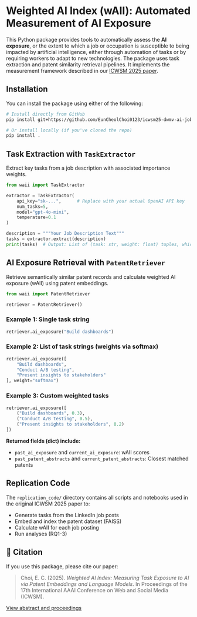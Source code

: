# Weighted AI Index (wAII): Automated Measurement of AI Exposure

This Python package provides tools to automatically assess the **AI exposure**, or the extent to which a job or occupation is susceptible to being impacted by artificial intelligence, either through automation of tasks or by requiring workers to adapt to new technologies. The package uses task extraction and patent similarity retrieval pipelines. It implements the measurement framework described in our [ICWSM 2025 paper](https://workshop-proceedings.icwsm.org/abstract.php?id=2025_05).

## Installation

You can install the package using either of the following:

```bash
# Install directly from GitHub
pip install git+https://github.com/EunCheolChoi0123/icwsm25-dwmv-ai-jobs.git

# Or install locally (if you've cloned the repo)
pip install .
```

## Task Extraction with `TaskExtractor`

Extract key tasks from a job description with associated importance weights.

```python
from waii import TaskExtractor

extractor = TaskExtractor(
    api_key="sk-...",      # Replace with your actual OpenAI API key
    num_tasks=5,           
    model="gpt-4o-mini",   
    temperature=0.1        
)

description = """Your Job Description Text"""
tasks = extractor.extract(description)
print(tasks)  # Output: List of (task: str, weight: float) tuples, which can be directly put into PatentRetriever Example 3.
```

## AI Exposure Retrieval with `PatentRetriever`

Retrieve semantically similar patent records and calculate weighted AI exposure (wAII) using patent embeddings.

```python
from waii import PatentRetriever

retriever = PatentRetriever()
```

### Example 1: Single task string

```python
retriever.ai_exposure("Build dashboards")
```

### Example 2: List of task strings (weights via softmax)

```python
retriever.ai_exposure([
    "Build dashboards", 
    "Conduct A/B testing", 
    "Present insights to stakeholders"
], weight="softmax")
```

### Example 3: Custom weighted tasks

```python
retriever.ai_exposure([
    ("Build dashboards", 0.3), 
    ("Conduct A/B testing", 0.5), 
    ("Present insights to stakeholders", 0.2)
])
```

**Returned fields (dict) include:**
- `past_ai_exposure` and `current_ai_exposure`: wAII scores
- `past_patent_abstracts` and `current_patent_abstracts`: Closest matched patents

## Replication Code

The `replication_code/` directory contains all scripts and notebooks used in the original ICWSM 2025 paper to:
- Generate tasks from the LinkedIn job posts
- Embed and index the patent dataset (FAISS)
- Calculate wAII for each job posting
- Run analyses (RQ1-3)

## 📄 Citation

If you use this package, please cite our paper:

> Choi, E. C. (2025). *Weighted AI Index: Measuring Task Exposure to AI via Patent Embeddings and Language Models*. In Proceedings of the 17th International AAAI Conference on Web and Social Media (ICWSM).

[View abstract and proceedings](https://workshop-proceedings.icwsm.org/abstract.php?id=2025_05)
